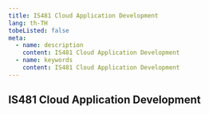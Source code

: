 ```yaml
---
title: IS481 Cloud Application Development
lang: th-TH
tobeListed: false
meta:
  - name: description
    content: IS481 Cloud Application Development
  - name: keywords
    content: IS481 Cloud Application Development
---
```


## IS481 Cloud Application Development
